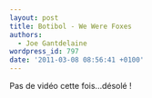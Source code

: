 ```yaml
---
layout: post
title: Botibol - We Were Foxes
authors:
  - Joe Gantdelaine
wordpress_id: 797
date: '2011-03-08 08:56:41 +0100'
---
```

Pas de vidéo cette fois...désolé !

<object data="http://bandcamp.com/EmbeddedPlayer/track=3357689144/size=venti/bgcol=FFFFFF/linkcol=4285BB//" type="text/html" classid="clsid:D27CDB6E-AE6D-11cf-96B8-444553540000" width="400" height="100"><param name="movie" value="http://bandcamp.com/EmbeddedPlayer/track=3357689144/size=venti/bgcol=FFFFFF/linkcol=4285BB//"><param name="quality" value="high"><param name="allowNetworking" value="always"><param name="wmode" value="transparent"><param name="bgcolor" value="#FFFFFF"><param name="allowScriptAccess" value="never"><object data="http://bandcamp.com/EmbeddedPlayer/track=3357689144/size=venti/bgcol=FFFFFF/linkcol=4285BB//" type="text/html" width="400" height="100"></object></object>
